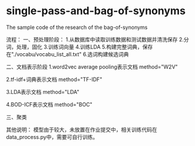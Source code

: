 # single-pass-and-bag-of-synonyms
The sample code of the research of the bag-of-synonyms


流程：
一、预处理阶段：
1.从数据库中读取训练数据和测试数据并清洗保存
2.分词，处理，固化
3.训练词向量
4.训练LDA
5.构建完整词典，保存在"./vocabu/vocabu_list_all.txt"
6.选词构建候选词典

二、文档表示阶段
1.word2vec average pooling表示文档
method="W2V"

2.tf-idf+词典表示文档
method="TF-IDF"

3.LDA表示文档
method="LDA"

4.BOD-ICF表示文档
method="BOC"

三、聚类

其他说明：
模型由于较大，未放置在作业提交中，相关训练代码在data_process.py中，需要可自行训练。
